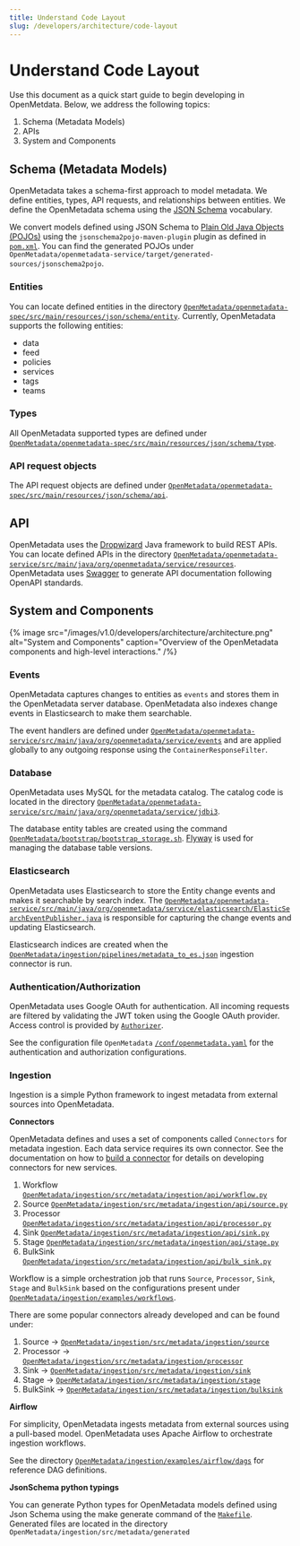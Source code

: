 ```yaml
---
title: Understand Code Layout
slug: /developers/architecture/code-layout
---
```


# Understand Code Layout
Use this document as a quick start guide to begin developing in OpenMetdata. Below, we address the following topics:

1. Schema (Metadata Models)
2. APIs
3. System and Components

## Schema (Metadata Models)
OpenMetadata takes a schema-first approach to model metadata. We define entities, types, API requests, and relationships between entities. We define the OpenMetadata schema using the [JSON Schema](https://json-schema.org/) vocabulary.

We convert models defined using JSON Schema to [Plain Old Java Objects (POJOs)](https://www.jsonschema2pojo.org/) using the `jsonschema2pojo-maven-plugin` plugin as defined in [`pom.xml`](https://github.com/open-metadata/OpenMetadata/blob/main/openmetadata-service/pom.xml#L517). You can find the generated POJOs under `OpenMetadata/openmetadata-service/target/generated-sources/jsonschema2pojo`.

### Entities
You can locate defined entities in the directory [`OpenMetadata/openmetadata-spec/src/main/resources/json/schema/entity`](https://github.com/open-metadata/OpenMetadata/tree/main/openmetadata-spec/src/main/resources/json/schema/entity). Currently, OpenMetadata supports the following entities:

- data
- feed
- policies
- services
- tags
- teams

### Types
All OpenMetadata supported types are defined under [`OpenMetadata/openmetadata-spec/src/main/resources/json/schema/type`](https://github.com/open-metadata/OpenMetadata/tree/main/openmetadata-spec/src/main/resources/json/schema/type). 
### API request objects
The API request objects are defined under [`OpenMetadata/openmetadata-spec/src/main/resources/json/schema/api`](https://github.com/open-metadata/OpenMetadata/tree/main/openmetadata-spec/src/main/resources/json/schema/api).

## API
OpenMetadata uses the [Dropwizard](https://www.dropwizard.io/) Java framework to build REST APIs. You can locate defined APIs in the directory [`OpenMetadata/openmetadata-service/src/main/java/org/openmetadata/service/resources`](https://github.com/open-metadata/OpenMetadata/tree/main/openmetadata-service/src/main/java/org/openmetadata/service/resources). OpenMetadata uses [Swagger](https://swagger.io/) to generate API documentation following OpenAPI standards.

## System and Components

{% image src="/images/v1.0/developers/architecture/architecture.png" alt="System and Components" caption="Overview of the OpenMetadata components and high-level interactions." /%}

### Events
OpenMetadata captures changes to entities as `events` and stores them in the OpenMetadata server database. OpenMetadata also indexes change events in Elasticsearch to make them searchable.

The event handlers are defined under [`OpenMetadata/openmetadata-service/src/main/java/org/openmetadata/service/events`](https://github.com/open-metadata/OpenMetadata/tree/main/openmetadata-service/src/main/java/org/openmetadata/service/events) and are applied globally to any outgoing response using the `ContainerResponseFilter`.

### Database
OpenMetadata uses MySQL for the metadata catalog. The catalog code is located in the directory [`OpenMetadata/openmetadata-service/src/main/java/org/openmetadata/service/jdbi3`](https://github.com/open-metadata/OpenMetadata/tree/main/openmetadata-service/src/main/java/org/openmetadata/service/jdbi3).

The database entity tables are created using the command [`OpenMetadata/bootstrap/bootstrap_storage.sh`](https://github.com/open-metadata/OpenMetadata/blob/main/bootstrap/bootstrap_storage.sh). [Flyway](https://flywaydb.org/) is used for managing the database table versions.

### Elasticsearch
OpenMetadata uses Elasticsearch to store the Entity change events and makes it searchable by search index. The [`OpenMetadata/openmetadata-service/src/main/java/org/openmetadata/service/elasticsearch/ElasticSearchEventPublisher.java`](https://github.com/open-metadata/OpenMetadata/blob/main/openmetadata-service/src/main/java/org/openmetadata/service/elasticsearch/ElasticSearchEventPublisher.java) is responsible for capturing the change events and updating Elasticsearch.

Elasticsearch indices are created when the [`OpenMetadata/ingestion/pipelines/metadata_to_es.json`](https://github.com/open-metadata/OpenMetadata/blob/main/ingestion/pipelines/metadata_to_es.json) ingestion connector is run.

### Authentication/Authorization
OpenMetadata uses Google OAuth for authentication. All incoming requests are filtered by validating the JWT token using the Google OAuth provider. Access control is provided by [`Authorizer`](https://github.com/open-metadata/OpenMetadata/blob/main/openmetadata-service/src/main/java/org/openmetadata/service/security/Authorizer.java).

See the configuration file `OpenMetadata` [`/conf/openmetadata.yaml`](https://github.com/open-metadata/OpenMetadata/blob/main/conf/openmetadata.yaml) for the authentication and authorization configurations.

### Ingestion
Ingestion is a simple Python framework to ingest metadata from external sources into OpenMetadata.

**Connectors**

OpenMetadata defines and uses a set of components called `Connectors` for metadata ingestion. Each data service requires its own connector. See the documentation on how to [build a connector]() for details on developing connectors for new services.

1. Workflow [`OpenMetadata/ingestion/src/metadata/ingestion/api/workflow.py`](https://github.com/open-metadata/OpenMetadata/blob/main/ingestion/src/metadata/ingestion/api/workflow.py)
2. Source [`OpenMetadata/ingestion/src/metadata/ingestion/api/source.py`](https://github.com/open-metadata/OpenMetadata/blob/main/ingestion/src/metadata/ingestion/api/source.py)
3. Processor [`OpenMetadata/ingestion/src/metadata/ingestion/api/processor.py`](https://github.com/open-metadata/OpenMetadata/blob/main/ingestion/src/metadata/ingestion/api/processor.py)
4. Sink [`OpenMetadata/ingestion/src/metadata/ingestion/api/sink.py`](https://github.com/open-metadata/OpenMetadata/blob/main/ingestion/src/metadata/ingestion/api/sink.py)
5. Stage [`OpenMetadata/ingestion/src/metadata/ingestion/api/stage.py`](https://github.com/open-metadata/OpenMetadata/blob/main/ingestion/src/metadata/ingestion/api/stage.py)
6. BulkSink [`OpenMetadata/ingestion/src/metadata/ingestion/api/bulk_sink.py`](https://github.com/open-metadata/OpenMetadata/blob/main/ingestion/src/metadata/ingestion/api/bulk_sink.py)

Workflow is a simple orchestration job that runs `Source`, `Processor`, `Sink`, `Stage` and `BulkSink` based on the configurations present under [`OpenMetadata/ingestion/examples/workflows`](https://github.com/open-metadata/OpenMetadata/tree/main/ingestion/src/metadata/examples/workflows).

There are some popular connectors already developed and can be found under:

1. Source → [`OpenMetadata/ingestion/src/metadata/ingestion/source`](https://github.com/open-metadata/OpenMetadata/tree/main/ingestion/src/metadata/ingestion/source)
2. Processor → [`OpenMetadata/ingestion/src/metadata/ingestion/processor`](https://github.com/open-metadata/OpenMetadata/tree/main/ingestion/src/metadata/ingestion/processor)
3. Sink → [`OpenMetadata/ingestion/src/metadata/ingestion/sink`](https://github.com/open-metadata/OpenMetadata/tree/main/ingestion/src/metadata/ingestion/sink)
4. Stage → [`OpenMetadata/ingestion/src/metadata/ingestion/stage`](https://github.com/open-metadata/OpenMetadata/tree/main/ingestion/src/metadata/ingestion/stage)
5. BulkSink → [`OpenMetadata/ingestion/src/metadata/ingestion/bulksink`](https://github.com/open-metadata/OpenMetadata/tree/main/ingestion/src/metadata/ingestion/bulksink)

**Airflow**

For simplicity, OpenMetadata ingests metadata from external sources using a pull-based model. OpenMetadata uses Apache Airflow to orchestrate ingestion workflows.

See the directory [`OpenMetadata/ingestion/examples/airflow/dags`](https://github.com/open-metadata/OpenMetadata/tree/main/ingestion/examples/airflow/dags) for reference DAG definitions.

**JsonSchema python typings**

You can generate Python types for OpenMetadata models defined using Json Schema using the make generate command of the [`Makefile`](https://github.com/open-metadata/OpenMetadata/blob/main/Makefile). Generated files are located in the directory `OpenMetadata/ingestion/src/metadata/generated`

